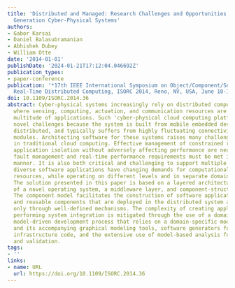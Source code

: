 ```yaml
---
title: 'Distributed and Managed: Research Challenges and Opportunities of the Next
  Generation Cyber-Physical Systems'
authors:
- Gabor Karsai
- Daniel Balasubramanian
- Abhishek Dubey
- William Otte
date: '2014-01-01'
publishDate: '2024-01-21T17:12:04.046692Z'
publication_types:
- paper-conference
publication: '*17th IEEE International Symposium on Object/Component/Service-Oriented
  Real-Time Distributed Computing, ISORC 2014, Reno, NV, USA, June 10-12, 2014*'
doi: 10.1109/ISORC.2014.36
abstract: Cyber-physical systems increasingly rely on distributed computing platforms
  where sensing, computing, actuation, and communication resources are shared by a
  multitude of applications. Such 'cyber-physical cloud computing platforms' present
  novel challenges because the system is built from mobile embedded devices, is inherently
  distributed, and typically suffers from highly fluctuating connectivity among the
  modules. Architecting software for these systems raises many challenges not present
  in traditional cloud computing. Effective management of constrained resources and
  application isolation without adversely affecting performance are necessary. Autonomous
  fault management and real-time performance requirements must be met in a verifiable
  manner. It is also both critical and challenging to support multiple end-users whose
  diverse software applications have changing demands for computational and communication
  resources, while operating on different levels and in separate domains of security.
  The solution presented in this paper is based on a layered architecture consisting
  of a novel operating system, a middleware layer, and component-structured applications.
  The component model facilitates the construction of software applications from modular
  and reusable components that are deployed in the distributed system and interact
  only through well-defined mechanisms. The complexity of creating applications and
  performing system integration is mitigated through the use of a domain-specific
  model-driven development process that relies on a domain-specific modeling language
  and its accompanying graphical modeling tools, software generators for synthesizing
  infrastructure code, and the extensive use of model-based analysis for verification
  and validation.
tags:
- ''
links:
- name: URL
  url: https://doi.org/10.1109/ISORC.2014.36
---
```

